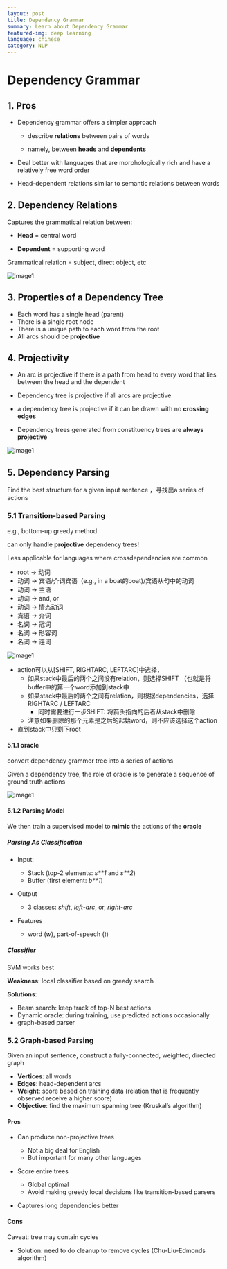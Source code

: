```yaml
---
layout: post
title: Dependency Grammar 
summary: Learn about Dependency Grammar
featured-img: deep learning
language: chinese
category: NLP
---
```


# Dependency Grammar

## 1. Pros

- Dependency grammar offers a simpler approach 

  - describe **relations** between pairs of words 

  - namely, between **heads** and **dependents**

- Deal better with languages that are morphologically rich and have a relatively free word order

- Head-dependent relations similar to semantic relations between words 

## 2. Dependency Relations

Captures the grammatical relation between: 

- **Head** = central word 

- **Dependent** = supporting word

Grammatical relation = subject, direct object, etc 

![image1](/assets/img/post_img/117.png)

## 3. Properties of a Dependency Tree

- Each word has a single head (parent) 
- There is a single root node 
- There is a unique path to each word from the root 
- All arcs should be **projective**

## 4. Projectivity

- An arc is projective if there is a path from head to every word that lies between the head and the dependent

- Dependency tree is projective if all arcs are projective

- a dependency tree is projective if it can be drawn with no **crossing edges**
- Dependency trees generated from constituency trees are **always projective**

![image1](/assets/img/post_img/118.png)

## 5. Dependency Parsing

Find the best structure for a given input sentence ，寻找出a series of actions

### 5.1 Transition-based Parsing

e.g., bottom-up greedy method 

can only handle **projective** dependency trees!

Less applicable for languages where crossdependencies are common

- root -> 动词
- 动词 -> 宾语/介词宾语（e.g., in a boat的boat)/宾语从句中的动词
- 动词 -> 主语
- 动词 -> and, or
- 动词 -> 情态动词
- 宾语 -> 介词
- 名词 -> 冠词
- 名词 -> 形容词
- 名词 -> 连词

![image1](/assets/img/post_img/119.png)

- action可以从[SHIFT, RIGHTARC, LEFTARC]中选择，
  - 如果stack中最后的两个之间没有relation，则选择SHIFT （也就是将buffer中的第一个word添加到stack中
  - 如果stack中最后的两个之间有relation，则根据dependencies，选择RIGHTARC / LEFTARC
    - 同时需要进行一步SHIFT: 将箭头指向的后者从stack中删除 
  - 注意如果删除的那个元素是之后的起始word，则不应该选择这个action
- 直到stack中只剩下root

#### 5.1.1  oracle

convert dependency grammer tree into a series of actions

Given a dependency tree, the role of oracle is to generate a sequence of ground truth actions

![image1](/assets/img/post_img/120.png)

#### 5.1.2 Parsing Model

We then train a supervised model to **mimic** the actions of the **oracle**

##### Parsing As Classification

- Input: 
  - Stack (top-2 elements: *s**1* and *s**2*) 
  - Buffer (first element: *b**1*) 

- Output 
  - 3 classes: *shift*, *left-arc*, or, *right-arc* 

- Features 
  - word (*w*), part-of-speech (*t*)

##### Classifier

 SVM works best 

**Weakness**: local classifier based on greedy search 

**Solutions**: 

- Beam search: keep track of top-N best actions 
- Dynamic oracle: during training, use predicted actions occasionally 
- graph-based parser

### 5.2 **Graph-based Parsing**

Given an input sentence, construct a fully-connected, weighted, directed graph 

- **Vertices**: all words 
- **Edges**: head-dependent arcs 
- **Weight**: score based on training data (relation that is frequently observed receive a higher score) 
- **Objective**: find the maximum spanning tree (Kruskal’s algorithm)

#### Pros

- Can produce non-projective trees 
  - Not a big deal for English 
  - But important for many other languages 

- Score entire trees 
  - Global optimal
  - Avoid making greedy local decisions like transition-based parsers 
- Captures long dependencies better

#### Cons

Caveat: tree may contain cycles 

- Solution: need to do cleanup to remove cycles (Chu-Liu-Edmonds algorithm)